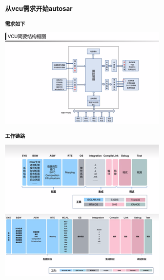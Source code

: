 ## 从vcu需求开始autosar
### 需求如下
![alt text](image.png)
### 工作链路
![alt text](image-1.png)
![alt text](image-2.png)